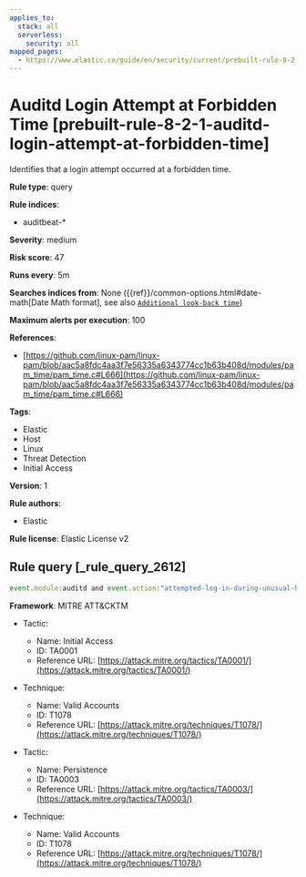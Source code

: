 ```yaml
---
applies_to:
  stack: all
  serverless:
    security: all
mapped_pages:
  - https://www.elastic.co/guide/en/security/current/prebuilt-rule-8-2-1-auditd-login-attempt-at-forbidden-time.html
---
```


# Auditd Login Attempt at Forbidden Time [prebuilt-rule-8-2-1-auditd-login-attempt-at-forbidden-time]

Identifies that a login attempt occurred at a forbidden time.

**Rule type**: query

**Rule indices**:

* auditbeat-*

**Severity**: medium

**Risk score**: 47

**Runs every**: 5m

**Searches indices from**: None ({{ref}}/common-options.html#date-math[Date Math format], see also [`Additional look-back time`](docs-content://solutions/security/detect-and-alert/create-detection-rule.md#rule-schedule))

**Maximum alerts per execution**: 100

**References**:

* [https://github.com/linux-pam/linux-pam/blob/aac5a8fdc4aa3f7e56335a6343774cc1b63b408d/modules/pam_time/pam_time.c#L666](https://github.com/linux-pam/linux-pam/blob/aac5a8fdc4aa3f7e56335a6343774cc1b63b408d/modules/pam_time/pam_time.c#L666)

**Tags**:

* Elastic
* Host
* Linux
* Threat Detection
* Initial Access

**Version**: 1

**Rule authors**:

* Elastic

**Rule license**: Elastic License v2

## Rule query [_rule_query_2612]

```js
event.module:auditd and event.action:"attempted-log-in-during-unusual-hour-to"
```

**Framework**: MITRE ATT&CKTM

* Tactic:

    * Name: Initial Access
    * ID: TA0001
    * Reference URL: [https://attack.mitre.org/tactics/TA0001/](https://attack.mitre.org/tactics/TA0001/)

* Technique:

    * Name: Valid Accounts
    * ID: T1078
    * Reference URL: [https://attack.mitre.org/techniques/T1078/](https://attack.mitre.org/techniques/T1078/)

* Tactic:

    * Name: Persistence
    * ID: TA0003
    * Reference URL: [https://attack.mitre.org/tactics/TA0003/](https://attack.mitre.org/tactics/TA0003/)

* Technique:

    * Name: Valid Accounts
    * ID: T1078
    * Reference URL: [https://attack.mitre.org/techniques/T1078/](https://attack.mitre.org/techniques/T1078/)



